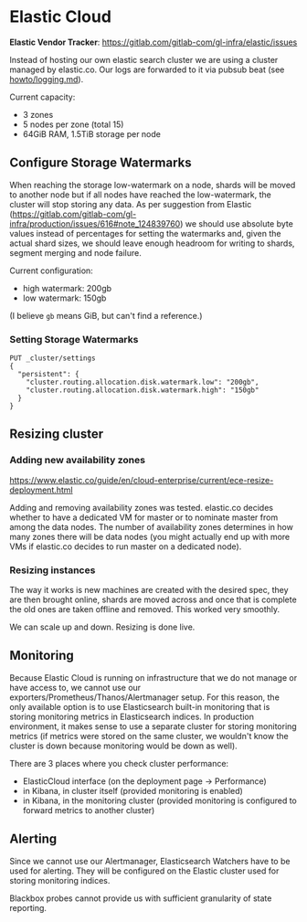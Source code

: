 # Elastic Cloud

**Elastic Vendor Tracker**: https://gitlab.com/gitlab-com/gl-infra/elastic/issues

Instead of hosting our own elastic search cluster we are using a cluster managed by elastic.co. Our logs are forwarded to it via pubsub beat (see [howto/logging.md](howto/logging.md)).

Current capacity:
* 3 zones
* 5 nodes per zone (total 15)
* 64GiB RAM, 1.5TiB storage per node

## Configure Storage Watermarks

When reaching the storage low-watermark on a node, shards will be moved to another node but if all nodes have reached the low-watermark, the cluster will stop storing any data. As per suggestion from Elastic (https://gitlab.com/gitlab-com/gl-infra/production/issues/616#note_124839760) we should use absolute byte values instead of percentages for setting the watermarks and, given the actual shard sizes, we should leave enough headroom for writing to shards, segment merging and node failure.

Current configuration:
* high watermark: 200gb
* low watermark: 150gb

(I believe `gb` means GiB, but can't find a reference.)

### Setting Storage Watermarks

```
PUT _cluster/settings
{
  "persistent": {
    "cluster.routing.allocation.disk.watermark.low": "200gb",
    "cluster.routing.allocation.disk.watermark.high": "150gb"
  }
}
```


## Resizing cluster ##

### Adding new availability zones ###

https://www.elastic.co/guide/en/cloud-enterprise/current/ece-resize-deployment.html

Adding and removing availability zones was tested. elastic.co decides whether to have a dedicated VM for master or to nominate master from among the data nodes. The number of availability zones determines in how many zones there will be data nodes (you might actually end up with more VMs if elastic.co decides to run master on a dedicated node).

### Resizing instances ###

The way it works is new machines are created with the desired spec, they are then brought online, shards are moved across and once that is complete the old ones are taken offline and removed. This worked very smoothly.

We can scale up and down. Resizing is done live.

## Monitoring ##

Because Elastic Cloud is running on infrastructure that we do not manage or have access to, we cannot use our exporters/Prometheus/Thanos/Alertmanager setup. For this reason, the only available option is to use Elasticsearch built-in monitoring that is storing monitoring metrics in Elasticsearch indices. In production environment, it makes sense to use a separate cluster for storing monitoring metrics (if metrics were stored on the same cluster, we wouldn't know the cluster is down because monitoring would be down as well).

There are 3 places where you check cluster performance:
- ElasticCloud interface (on the deployment page -> Performance)
- in Kibana, in cluster itself (provided monitoring is enabled)
- in Kibana, in the monitoring cluster (provided monitoring is configured to forward metrics to another cluster)

## Alerting ##

Since we cannot use our Alertmanager, Elasticsearch Watchers have to be used for alerting. They will be configured on the Elastic cluster used for storing monitoring indices.

Blackbox probes cannot provide us with sufficient granularity of state reporting.
